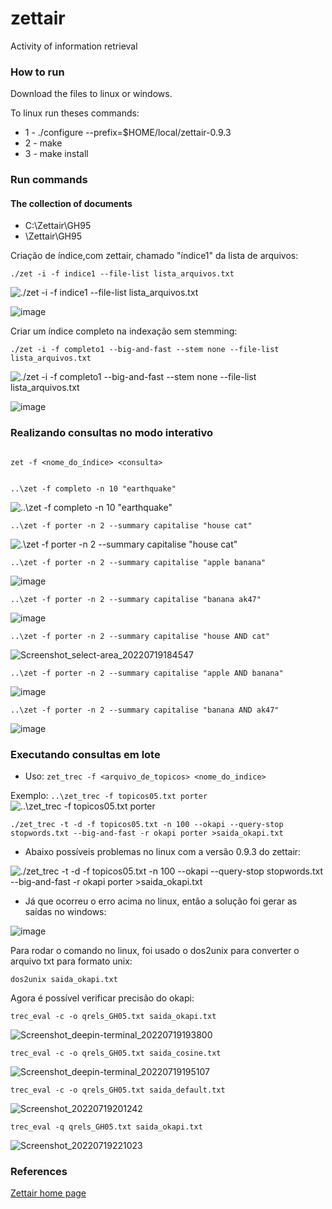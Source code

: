 # zettair
Activity of information retrieval 


### How to run

<p> Download the files to linux or windows. </p>

To linux run theses commands:
- 1 - ./configure --prefix=$HOME/local/zettair-0.9.3
- 2 - make
- 3 - make install 

### Run commands

#### The collection of documents
 
 - C:\Zettair\GH95
 - \Zettair\GH95
 
 Criação de índice,com zettair, chamado "índice1" da lista de arquivos: 
 
 ```
 ./zet -i -f indice1 --file-list lista_arquivos.txt 
```


 ![./zet -i -f indice1 --file-list lista_arquivos.txt ](https://user-images.githubusercontent.com/31135896/179834868-2a64b619-1410-4b23-896e-65d113c34e5e.jpg)
 
 
 ![image](https://user-images.githubusercontent.com/31135896/179841651-8ebd93d2-ec37-4c84-9371-fa1a8b429997.png)

 
 Criar um índice completo na indexação sem stemming:
 
 ```
 ./zet -i -f completo1 --big-and-fast --stem none --file-list lista_arquivos.txt
 ```
 
 ![./zet -i -f completo1 --big-and-fast --stem none --file-list lista_arquivos.txt](https://user-images.githubusercontent.com/31135896/179839883-96531cd7-7ad5-457b-a1c0-a91e09f002cb.jpg)

![image](https://user-images.githubusercontent.com/31135896/179841979-9a613a80-cde8-43fb-803c-f3630f04f910.png)

### Realizando consultas no modo interativo

```

zet -f <nome_do_índice> <consulta>

```
 
 ```
 
 ..\zet -f completo -n 10 "earthquake"
 
 ```
 

 ![ ..\zet -f completo -n 10 "earthquake"](https://user-images.githubusercontent.com/31135896/179851902-4824ad5a-33a2-4e96-8330-942c46046b3a.jpg)

```
..\zet -f porter -n 2 --summary capitalise "house cat"

```

![.\zet -f porter -n 2 --summary capitalise "house cat"](https://user-images.githubusercontent.com/31135896/179853439-88476d1f-57c0-46ed-93b8-a82817decce7.png)


```
..\zet -f porter -n 2 --summary capitalise "apple banana"

```

![image](https://user-images.githubusercontent.com/31135896/179853763-e6f55403-7397-4f6d-9e8c-208bd917cb9a.png)

```
..\zet -f porter -n 2 --summary capitalise "banana ak47"

```

![image](https://user-images.githubusercontent.com/31135896/179854442-28759726-2ce8-498e-bf88-822bba02a561.png)

```
..\zet -f porter -n 2 --summary capitalise "house AND cat"

```
![Screenshot_select-area_20220719184547](https://user-images.githubusercontent.com/31135896/179854133-b2535357-7e4e-40cf-ad03-6e2aa5b78378.jpg)


```
..\zet -f porter -n 2 --summary capitalise "apple AND banana"

```

![image](https://user-images.githubusercontent.com/31135896/179854231-e8de6292-cd51-4119-a03a-f2a65731667b.png)

```
..\zet -f porter -n 2 --summary capitalise "banana AND ak47"

```

![image](https://user-images.githubusercontent.com/31135896/179854628-73c97b54-6187-4bf1-9114-8d99f95c03e4.png)


### Executando consultas em lote

- Uso: ``` zet_trec -f <arquivo_de_topicos> <nome_do_indice> ```

Exemplo: ``` ..\zet_trec -f topicos05.txt porter ```
![..\zet_trec -f topicos05.txt porter](https://user-images.githubusercontent.com/31135896/179855233-df64419a-a658-48a9-86b9-05245785aefb.jpg)


```./zet_trec -t -d -f topicos05.txt -n 100 --okapi --query-stop stopwords.txt --big-and-fast -r okapi porter >saida_okapi.txt ```

 * Abaixo possíveis problemas no linux com a versão 0.9.3 do zettair:
 
 ![./zet_trec -t -d -f topicos05.txt -n 100 --okapi --query-stop stopwords.txt --big-and-fast -r okapi porter >saida_okapi.txt](https://user-images.githubusercontent.com/31135896/179855559-90ca20cb-320c-48b3-a1c9-6d925c5c10c9.png)


* Já que ocorreu o erro acima no linux, então a solução foi gerar as saídas no windows:

![image](https://user-images.githubusercontent.com/31135896/179858640-b4afdfa2-560f-41b9-b9ae-3b20cc0da2f0.png)

Para rodar o comando no linux, foi usado o dos2unix para converter o arquivo txt para formato unix:

``` dos2unix saida_okapi.txt ```

 Agora é possível verificar precisão do okapi:
 
 ``` trec_eval -c -o qrels_GH05.txt saida_okapi.txt  ```
 
![Screenshot_deepin-terminal_20220719193800](https://user-images.githubusercontent.com/31135896/179860122-ffcc4657-d092-470f-9210-57f34e4e5569.jpg)

 ``` trec_eval -c -o qrels_GH05.txt saida_cosine.txt  ```
 
![Screenshot_deepin-terminal_20220719195107](https://user-images.githubusercontent.com/31135896/179861476-7ff7f2c2-83ee-4ab3-8ac6-831b7aa62f2f.jpg)

 ``` trec_eval -c -o qrels_GH05.txt saida_default.txt  ```

![Screenshot_20220719201242](https://user-images.githubusercontent.com/31135896/179863550-9e214565-5bf2-4ed7-978a-e764e5fdff16.jpg)

 ``` trec_eval -q qrels_GH05.txt saida_okapi.txt  ```

![Screenshot_20220719221023](https://user-images.githubusercontent.com/31135896/179874148-488e612c-6f94-481e-b875-e5d7463674d6.jpg)



### References

<p><a href="http://www.seg.rmit.edu.au/zettair/index.html">Zettair home page</a></p>

